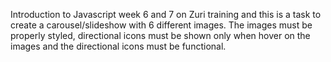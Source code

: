 Introduction to Javascript week 6 and 7 on Zuri training and this is a task to create a carousel/slideshow with 6 different images. The images must be properly styled, directional icons must be shown only when hover on the images and the directional icons must be functional.